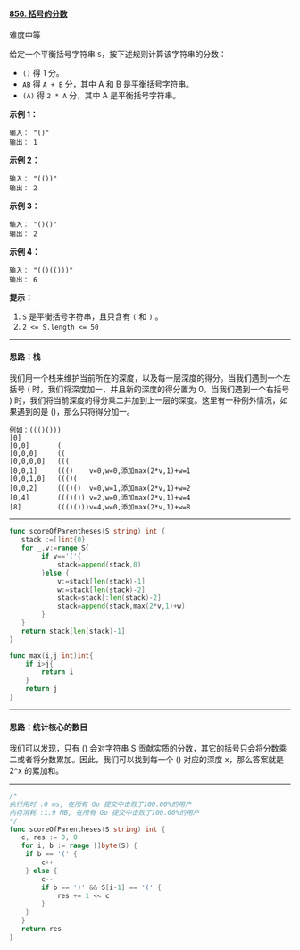 #### [856. 括号的分数](https://leetcode-cn.com/problems/score-of-parentheses/)

难度中等

给定一个平衡括号字符串 `S`，按下述规则计算该字符串的分数：

- `()` 得 1 分。
- `AB` 得 `A + B` 分，其中 A 和 B 是平衡括号字符串。
- `(A)` 得 `2 * A` 分，其中 A 是平衡括号字符串。

 

**示例 1：**

```
输入： "()"
输出： 1
```

**示例 2：**

```
输入： "(())"
输出： 2
```

**示例 3：**

```
输入： "()()"
输出： 2
```

**示例 4：**

```
输入： "(()(()))"
输出： 6
```

 

**提示：**

1. `S` 是平衡括号字符串，且只含有 `(` 和 `)` 。
2. `2 <= S.length <= 50`





------

#### 思路：栈

我们用一个栈来维护当前所在的深度，以及每一层深度的得分。当我们遇到一个左括号 ( 时，我们将深度加一，并且新的深度的得分置为 0。当我们遇到一个右括号 ) 时，我们将当前深度的得分乘二并加到上一层的深度。这里有一种例外情况，如果遇到的是 ()，那么只将得分加一。

```
例如：((()()))
[0]		
[0,0]		(
[0,0,0]		((
[0,0,0,0]	(((
[0,0,1]		((()	v=0,w=0,添加max(2*v,1)+w=1
[0,0,1,0]	((()(
[0,0,2]		((()()	v=0,w=1,添加max(2*v,1)+w=2
[0,4]		((()())	v=2,w=0,添加max(2*v,1)+w=4
[8]			((()()))v=4,w=0,添加max(2*v,1)+w=8
```

------

```go
func scoreOfParentheses(S string) int {
   stack :=[]int{0}
   for _,v:=range S{
        if v=='('{
            stack=append(stack,0)
        }else {
            v:=stack[len(stack)-1]
            w:=stack[len(stack)-2]
            stack=stack[:len(stack)-2]
            stack=append(stack,max(2*v,1)+w)
        }
   }
   return stack[len(stack)-1]
}

func max(i,j int)int{
    if i>j{
        return i
    }
    return j
}
```





------



#### 思路：统计核心的数目

我们可以发现，只有 () 会对字符串 S 贡献实质的分数，其它的括号只会将分数乘二或者将分数累加。因此，我们可以找到每一个 () 对应的深度 x，那么答案就是 2^x 的累加和。

------

```go
/*
执行用时 :0 ms, 在所有 Go 提交中击败了100.00%的用户
内存消耗 :1.9 MB, 在所有 Go 提交中击败了100.00%的用户
*/
func scoreOfParentheses(S string) int {
   c, res := 0, 0
   for i, b := range []byte(S) {
   	if b == '(' {
   		c++
   	} else {
   		c--
   		if b == ')' && S[i-1] == '(' {
   			res += 1 << c
   		}
   	}
   }
   return res
}

```

